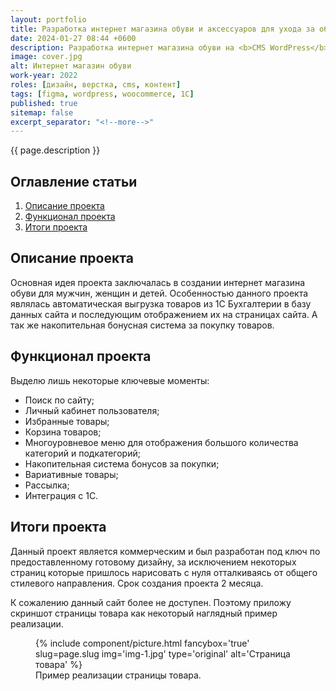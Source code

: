 ```yaml
---
layout: portfolio
title: Разработка интернет магазина обуви и аксессуаров для ухода за обувью
date: 2024-01-27 08:44 +0600
description: Разработка интернет магазина обуви на <b>CMS WordPress</b> с использованием плагина <b>Woocommerce</b> и интеграцией с <b>1C</b>.
image: cover.jpg
alt: Интернет магазин обуви
work-year: 2022
roles: [дизайн, верстка, cms, контент]
tags: [figma, wordpress, woocommerce, 1C]
published: true
sitemap: false
excerpt_separator: "<!--more-->"
---
```


{{ page.description }}

<!--more-->

## <span class="attention">Оглавление</span> статьи

1. [Описание проекта](#intro)
2. [Функционал проекта](#base)
3. [Итоги проекта](#total)

<h2 id="intro"><span class="attention">Описание</span> проекта</h2>

Основная идея проекта заключалась в создании интернет магазина обуви для мужчин, женщин и детей. Особенностью данного проекта являлась автоматическая выгрузка товаров из 1С Бухгалтерии в базу данных сайта и последующим отображением их на страницах сайта. А так же накопительная бонусная система за покупку товаров.

<h2 id="base"><span class="attention">Функционал</span> проекта</h2>

Выделю лишь некоторые ключевые моменты:

- Поиск по сайту;
- Личный кабинет пользователя;
- Избранные товары;
- Корзина товаров;
- Многоуровневое меню для отображения большого количества категорий и подкатегорий;
- Накопительная система бонусов за покупки;
- Вариативные товары;
- Рассылка;
- Интеграция с 1С.

<h2 id="total"><span class="attention">Итоги</span> проекта</h2>

Данный проект является коммерческим и был разработан под ключ по предоставленному готовому дизайну, за исключением некоторых страниц которые пришлось нарисовать с нуля отталкиваясь от общего стилевого направления. Срок создания проекта 2 месяца.

К сожалению данный сайт более не доступен. Поэтому приложу скриншот страницы товара как некоторый наглядный пример реализации.

<figure>
  {% include component/picture.html fancybox='true' slug=page.slug img='img-1.jpg' type='original' alt='Страница товара' %}
  <figcaption>Пример реализации страницы товара.</figcaption>
</figure>
